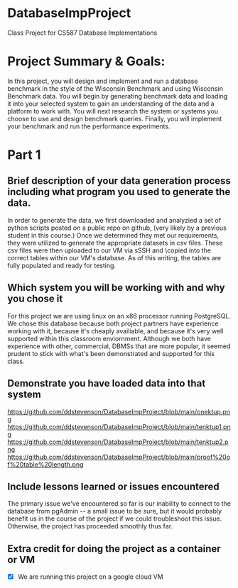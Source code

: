 # DatabaseImpProject
Class Project for CS587 Database Implementations

# Project Summary & Goals:
In this project, you will design and implement and run a database benchmark in the style of the Wisconsin Benchmark and using Wisconsin Benchmark data. You will begin by generating benchmark data and loading it into your selected system to gain an understanding of the data and a platform to work with. You will next research the system or systems you choose to use and design benchmark queries. Finally, you will implement your benchmark and run the performance experiments.

# Part 1

## Brief description of your data generation process including what program you used to generate the data.
In order to generate the data, we first downloaded and analyzied a set of python scripts posted on a public repo on github, (very likely by a previous student in this course.) Once we determined they met our requirements, they were utilized to generate the appropriate datasets in csv files. These csv files were then uploaded to our VM via sSSH and \copied into the correct tables within our VM's database. As of this writing, the tables are fully populated and ready for testing.

## Which system you will be working with and why you chose it
For this project we are using linux on an x86 processor running PostgreSQL. We chose this database because both project partners have experience working with it, because it's cheaply availiable, and because it's very well supported within this classroom enviornment. Although we both have experience with other, commercial, DBMSs that are more popular, it seemed prudent to stick with what's been demonstrated and supported for this class.

## Demonstrate you have loaded data into that system
https://github.com/ddstevenson/DatabaseImpProject/blob/main/onektup.png
https://github.com/ddstevenson/DatabaseImpProject/blob/main/tenktup1.png
https://github.com/ddstevenson/DatabaseImpProject/blob/main/tenktup2.png
https://github.com/ddstevenson/DatabaseImpProject/blob/main/proof%20of%20table%20length.png

## Include lessons learned or issues encountered
The primary issue we've encountered so far is our inability to connect to the database from pgAdmin -- a small issue to be sure, but it would probably benefit us in the course of the project if we could troubleshoot this issue. Otherwise, the project has proceeded smoothly thus far.

## Extra credit for doing the project as a container or VM
- [x] We are running this project on a google cloud VM
